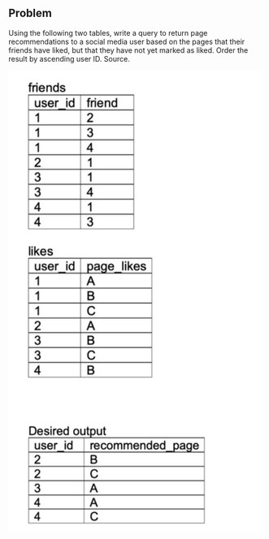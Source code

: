 ## Problem

Using the following two tables, write a query to return page recommendations to a social media user based on the pages that their friends have liked, but that they have not yet marked as liked. Order the result by ascending user ID. Source.

<img src="pic.png" width="500" />